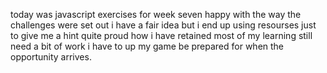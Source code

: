 today was javascript exercises for week seven
happy with the way the challenges were set out
i have a fair idea but i end up using resourses just to 
give me a hint quite proud how i have retained most
of my learning still need a bit of work i have to 
up my game be prepared for when the opportunity arrives.